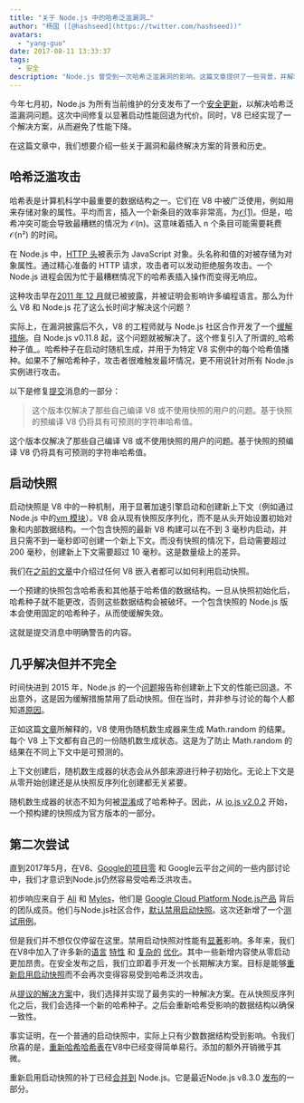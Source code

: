 ```yaml
---
title: "关于 Node.js 中的哈希泛滥漏洞…"
author: "杨国 ([@hashseed](https://twitter.com/hashseed))"
avatars:
  - "yang-guo"
date: 2017-08-11 13:33:37
tags:
  - 安全
description: "Node.js 曾受到一次哈希泛滥漏洞的影响。这篇文章提供了一些背景，并解释了 V8 的解决方案。"
---
```

今年七月初，Node.js 为所有当前维护的分支发布了一个[安全更新](https://nodejs.org/en/blog/vulnerability/july-2017-security-releases/)，以解决哈希泛滥漏洞问题。这次中间修复以显著启动性能回退为代价。同时，V8 已经实现了一个解决方案，从而避免了性能下降。

<!--truncate-->
在这篇文章中，我们想要介绍一些关于漏洞和最终解决方案的背景和历史。

## 哈希泛滥攻击

哈希表是计算机科学中最重要的数据结构之一。它们在 V8 中被广泛使用，例如用来存储对象的属性。平均而言，插入一个新条目的效率非常高，为[𝒪(1)](https://en.wikipedia.org/wiki/Big_O_notation)。但是，哈希冲突可能会导致最糟糕的情况为 𝒪(n)。这意味着插入 n 个条目可能需要耗费 𝒪(n²) 的时间。

在 Node.js 中，[HTTP 头](https://nodejs.org/api/http.html#http_response_getheaders)被表示为 JavaScript 对象。头名称和值的对被存储为对象属性。通过精心准备的 HTTP 请求，攻击者可以发动拒绝服务攻击。一个 Node.js 进程会因为忙于最糟糕情况下的哈希表插入操作而变得无响应。

这种攻击早在[2011 年 12 月](https://events.ccc.de/congress/2011/Fahrplan/events/4680.en.html)就已被披露，并被证明会影响许多编程语言。那么为什么 V8 和 Node.js 花了这么长时间才解决这个问题？

实际上，在漏洞披露后不久，V8 的工程师就与 Node.js 社区合作开发了一个[缓解措施](https://github.com/v8/v8/commit/81a0271004833249b4fe58f7d64ae07e79cffe40)。自 Node.js v0.11.8 起，这个问题就被解决了。这个修复引入了所谓的_哈希种子值_。哈希种子在启动时随机生成，并用于为特定 V8 实例中的每个哈希值播种。如果不了解哈希种子，攻击者很难触发最坏情况，更不用说针对所有 Node.js 实例进行攻击。

以下是修复[提交](https://github.com/v8/v8/commit/81a0271004833249b4fe58f7d64ae07e79cffe40)消息的一部分：

> 这个版本仅解决了那些自己编译 V8 或不使用快照的用户的问题。基于快照的预编译 V8 仍将具有可预测的字符串哈希值。

这个版本仅解决了那些自己编译 V8 或不使用快照的用户的问题。基于快照的预编译 V8 仍将具有可预测的字符串哈希值。

## 启动快照

启动快照是 V8 中的一种机制，用于显著加速引擎启动和创建新上下文（例如通过 Node.js 中的[vm 模块](https://nodejs.org/api/vm.html)）。V8 会从现有快照反序列化，而不是从头开始设置初始对象和内部数据结构。一个包含快照的最新 V8 构建可以在不到 3 毫秒内启动，并且只需不到一毫秒即可创建一个新上下文。而没有快照的情况下，启动需要超过 200 毫秒，创建新上下文需要超过 10 毫秒。这是数量级上的差异。

我们在[之前的文章](/blog/custom-startup-snapshots)中介绍过任何 V8 嵌入者都可以如何利用启动快照。

一个预建的快照包含哈希表和其他基于哈希值的数据结构。一旦从快照初始化后，哈希种子就不能更改，否则这些数据结构会被破坏。一个包含快照的 Node.js 版本会使用固定的哈希种子，从而使缓解失效。

这就是提交消息中明确警告的内容。

## 几乎解决但并不完全

时间快进到 2015 年，Node.js 的一个[问题](https://github.com/nodejs/node/issues/1631)报告称创建新上下文的性能已回退。不出意外，这是因为缓解措施禁用了启动快照。但在当时，并非参与讨论的每个人都知道[原因](https://github.com/nodejs/node/issues/528#issuecomment-71009086)。

正如这篇[文章](/blog/math-random)所解释的，V8 使用伪随机数生成器来生成 Math.random 的结果。每个 V8 上下文都有自己的一份随机数生成状态。这是为了防止 Math.random 的结果在不同上下文中是可预测的。

上下文创建后，随机数生成器的状态会从外部来源进行种子初始化。无论上下文是从零开始创建还是从快照反序列化创建都无关紧要。

随机数生成器的状态不知为何被[混淆](https://github.com/nodejs/node/issues/1631#issuecomment-100044148)成了哈希种子。因此，从 [io.js v2.0.2](https://github.com/nodejs/node/pull/1679) 开始，一个预构建的快照成为官方版本的一部分。

## 第二次尝试

直到2017年5月，在V8、[Google的项目零](https://googleprojectzero.blogspot.com/) 和 Google云平台之间的一些内部讨论中，我们才意识到Node.js仍然容易受哈希泛洪攻击。

初步响应来自于 [Ali](https://twitter.com/ofrobots) 和 [Myles](https://twitter.com/MylesBorins)，他们是 [Google Cloud Platform Node.js产品](https://cloud.google.com/nodejs/) 背后的团队成员。他们与Node.js社区合作，[默认禁用启动快照](https://github.com/nodejs/node/commit/eff636d8eb7b009c40fb053802c169ba1417293d)。这次还新增了一个[测试用例](https://github.com/nodejs/node/commit/9fedc1f09648ff7cebed65883966f5647686a38a)。

但是我们并不想仅仅停留在这里。禁用启动快照对性能有[显著](https://github.com/nodejs/node/issues/14229)影响。多年来，我们在V8中加入了许多新的[语言](/blog/high-performance-es2015) [特性](/blog/webassembly-browser-preview) 和 [复杂的](/blog/launching-ignition-and-turbofan) [优化](/blog/speeding-up-regular-expressions)。其中一些新增内容使从零启动更加昂贵。在安全发布之后，我们立即着手开发一个长期解决方案。目标是能够[重新启用启动快照](https://github.com/nodejs/node/issues/14171)而不会再次变得容易受到哈希泛洪攻击。

从[提议的解决方案](https://docs.google.com/document/d/1br7T3jk5JAJSYaT8eZdQlqrPTDRClheGpRU1-BpY1ss/edit)中，我们选择并实现了最务实的一种解决方案。在从快照反序列化之后，我们会选择一个新的哈希种子。之后会重新哈希受影响的数据结构以确保一致性。

事实证明，在一个普通的启动快照中，实际上只有少数数据结构受到影响。令我们欣喜的是，[重新哈希哈希表](https://github.com/v8/v8/commit/0e8e0030775518b69eb8522823ea3754e6bddc69)在V8中已经变得简单易行。添加的额外开销微乎其微。

重新启用启动快照的补丁已经[合并](https://github.com/nodejs/node/commit/2ae2874ae7dfec2c55b5d390d25b6eed9932f78d)[到](https://github.com/nodejs/node/commit/14e4254f68f71a6afaf3ebe16794172b08e68d7b) Node.js。它是最近Node.js v8.3.0 [发布](https://medium.com/the-node-js-collection/node-js-8-3-0-is-now-available-shipping-with-the-ignition-turbofan-execution-pipeline-aa5875ad3367)的一部分。
